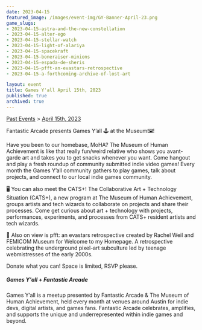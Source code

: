 ```yaml
---
date: 2023-04-15
featured_image: /images/event-img/GY-Banner-April-23.png
game_slugs:
- 2023-04-15-astra-and-the-new-constellation
- 2023-04-15-alter-ego
- 2023-04-15-stellar-watch
- 2023-04-15-light-of-alariya
- 2023-04-15-spacekraft
- 2023-04-15-boneraiser-minions
- 2023-04-15-espada-de-sheris
- 2023-04-15-pfft-an-evastars-retrospective
- 2023-04-15-a-forthcoming-archive-of-lost-art

layout: event
title: Games Y'all April 15th, 2023
published: true
archived: true
---
```


[Past Events](../html/events.html) > [April 15th, 2023](event-april-2023.html)

Fantastic Arcade presents Games Y’all 🕹️ at the Museum🖼️!
  
Have you been to our homebase, MoHA? The Museum of Human Achievement is like that really fun/weird relative who shows you avant-garde art and takes you to get snacks whenever you want. Come hangout and play a fresh roundup of community submitted indie video games! Every month the Games Y’all community gathers to play games, talk about projects, and connect to our local indie games community.
  
🖥️ You can also meet the CATS+! The Collaborative Art + Technology Situation (CATS+), a new program at The Museum of Human Achievement, groups artists and tech wizards to collaborate on projects and share their processes. Come get curious about art + technology with projects, performances, experiments, and processes from CATS+ resident artists and tech wizards.
  
👾 Also on view is pfft: an evastars retrospective created by Rachel Weil and FEMICOM Museum for Welcome to my Homepage. A retrospective celebrating the underground pixel-art subculture led by teenage webmistresses of the early 2000s.
  
Donate what you can! Space is limited, RSVP please.

##### Games Y'all + Fantastic Arcade

Games Y’all is a meetup presented by Fantastic Arcade & The Museum of Human Achievement, held every month at venues around Austin for indie devs, digital artists, and games fans.
Fantastic Arcade celebrates, amplifies, and supports the unique and underrepresented within indie games and beyond.

